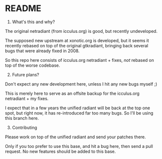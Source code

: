 README
======

1) What's this and why?

The original netradiant (from icculus.org) is good, but recently undeveloped.

The supposed new upstream at xonotic.org is developed, but it seems it recently rebased on 
top of the original gtkradiant, bringing back several bugs that were already fixed in 2008.

So this repo here consists of icculus.org netradiant + fixes, *not* rebased on top of the 
worse codebase.


2) Future plans?

Don't expect any new development here, unless I hit any new bugs myself ;)

This is merely here to serve as an offsite backup for the icculus.org netradiant + my fixes.

I expect that in a few years the unified radiant will be back at the top one spot, but right 
now, it has re-introduced far too many bugs. So I'll be using this branch here.


3) Contributing

Please work on top of the unified radiant and send your patches there.

Only if you too prefer to use this base, and hit a bug here, then send a pull request.
No new features should be added to this base.
